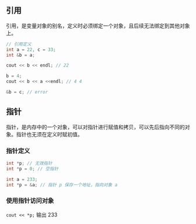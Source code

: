 ## 引用
引用，是变量对象的别名，定义时必须绑定一个对象，且后续无法绑定到其他对象上。
````c++
// 引用定义
int a = 22, c = 33;
int &b = a;

cout << b << endl; // 22

b = 4;
cout << b << a <<endl; // 4 4

&b = c; // error
````

## 指针
指针，是内存中的一个对象，可以对指针进行赋值和拷贝，可以先后指向不同的对象。指针也无须在定义时赋初值。

### 指针定义
````c++
int *p; // 无效指针
int *p = 0; // 空指针

int a = 233;
int *p = &a; // 指针 p 保存一个地址，指向对象 a
````
### 使用指针访问对象
`cout << *p;` 输出 233

